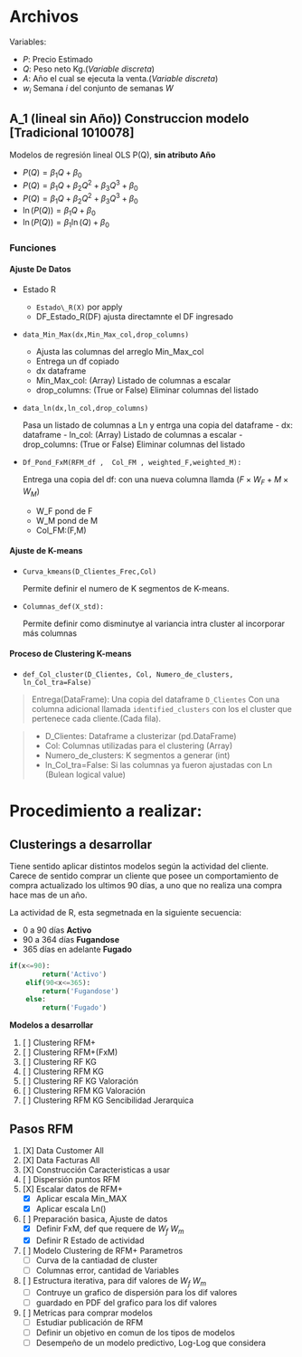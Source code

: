 # Archivos

Variables:

- $P:$ Precio Estimado
- $Q:$ Peso neto Kg.(_Variable discreta_)
- $A:$ Año el cual se ejecuta la venta.(_Variable discreta_)
- $w_i$ Semana $i$ del conjunto de semanas $W$

## A_1 (lineal sin Año)) Construccion modelo [Tradicional 1010078]

Modelos de regresión lineal OLS P(Q), __sin atributo Año__

- $P(Q)=\beta_1Q +\beta_0$
- $P(Q)=\beta_1Q +\beta_2 Q^2 + \beta_3Q^3  +\beta_0$
- $P(Q)=\beta_1Q +\beta_2 Q^2 + \beta_3Q^3 +\beta_0$
- $\ln(P(Q))=\beta_1Q  +\beta_0$
- $\ln(P(Q))=\beta_1\ln(Q)  +\beta_0$

### Funciones

#### Ajuste De Datos

- Estado R
  - `Estado\_R(X)` por apply
  - DF_Estado_R(DF) ajusta directamnte el DF ingresado
- `data_Min_Max(dx,Min_Max_col,drop_columns)`
  - Ajusta las columnas del arreglo Min_Max_col
  - Entrega un df copiado
  - dx dataframe
  - Min_Max_col: (Array) Listado de columnas a escalar
  - drop_columns: (True or False)  Eliminar columnas del listado
- `data_ln(dx,ln_col,drop_columns)`
  
  Pasa un listado de columnas a Ln y entrga una copia del dataframe
      - dx: dataframe
      - ln_col: (Array) Listado de columnas a escalar 
      - drop_columns: (True or False)  Eliminar columnas del listado
- `Df_Pond_FxM(RFM_df ,  Col_FM , weighted_F,weighted_M):`
    
    Entrega una copia del df:
    con una nueva columna llamda $(F \times W_F + M \times W_M)$
    
  - W_F pond de F
  - W_M pond de M
  - Col_FM:(F,M)

#### Ajuste de K-means

- `Curva_kmeans(D_Clientes_Frec,Col)`
  
    Permite definir el numero de K segmentos de K-means.

- `Columnas_def(X_std):`

    Permite definir como disminutye al variancia intra cluster al incorporar más columnas

#### Proceso de Clustering K-means

- `def_Col_cluster(D_Clientes, Col, Numero_de_clusters, ln_Col_tra=False)`

>Entrega(DataFrame):
Una copia del dataframe `D_Clientes` Con una columna adicional llamada `identified_clusters` con los el cluster que pertenece cada cliente.(Cada fila).

> - D_Clientes: Dataframe a clusterizar (pd.DataFrame)
> - Col: Columnas utilizadas para el clustering (Array)
> - Numero_de_clusters: K segmentos a generar (int)
> - ln_Col_tra=False: Si las columnas ya fueron ajustadas con Ln (Bulean logical value)



# Procedimiento a realizar:

## Clusterings a desarrollar

Tiene sentido aplicar distintos modelos según la actividad del cliente. 
Carece de sentido comprar un cliente que posee un comportamiento de compra actualizado los ultimos 90 días, a uno que no realiza una compra hace mas de un año.

La actividad de R, esta segmetnada en la siguiente secuencia:

- 0 a 90 días __Activo__
- 90 a 364 días __Fugandose__
- 365 días en adelante __Fugado__

```python
if(x<=90):
        return('Activo')
    elif(90<x<=365):
        return('Fugandose')
    else:
        return('Fugado')
```

__Modelos a desarrollar__

1. [ ] Clustering RFM+
2. [ ] Clustering RFM+(FxM)
3. [ ] Clustering RF KG 
4. [ ] Clustering RFM KG 
5. [ ] Clustering RF KG Valoración
6. [ ] Clustering RFM KG Valoración
7. [ ] Clustering RFM KG Sencibilidad Jerarquica





## Pasos RFM

1. [X] Data Customer All
2. [X] Data Facturas All
3. [X] Construcción Caracteristicas a usar
4. [ ] Dispersión puntos RFM
5. [X] Escalar datos de RFM+
    - [X] Aplicar escala Min_MAX
    - [X] Aplicar escala Ln()
6. [ ] Preparación basica, Ajuste de datos
    - [X] Definir FxM, def que requere de $W_f$ $W_m$
    - [X] Definir R Estado de actividad
7. [ ] Modelo Clustering de RFM+ Parametros
    - [ ] Curva de la cantiadad de cluster
    - [ ] Columnas error, cantidad de Variables
8. [ ] Estructura iterativa, para dif valores de $W_f$ $W_m$
    - [ ] Contruye un grafico de dispersión para los dif valores
    - [ ] guardado en PDF del grafico para los dif valores
9. [ ] Metricas para comprar modelos
    - [ ] Estudiar publicación de RFM
    - [ ] Definir un objetivo en comun de los tipos de modelos
    - [ ] Desempeño de un modelo predictivo, Log-Log que considera 